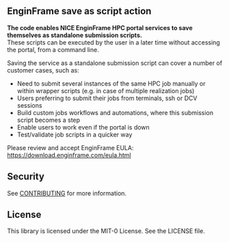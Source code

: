 ## EnginFrame save as script action

<b>The code enables NICE EnginFrame HPC portal services to save themselves as standalone submission scripts.</b><br/>
These scripts can be executed by the user in a later time without accessing the portal, from a command line.

Saving the service as a standalone submission script can cover a number of customer cases, such as:
- Need to submit several instances of the same HPC job manually or within wrapper scripts (e.g. in case of multiple realization jobs)
- Users preferring to submit their jobs from terminals, ssh or DCV sessions
- Build custom jobs workflows and automations, where this submission script becomes a step
- Enable users to work even if the portal is down
- Test/validate job scripts in a quicker way

Please review and accept EnginFrame EULA: https://download.enginframe.com/eula.html

## Security

See [CONTRIBUTING](CONTRIBUTING.md#security-issue-notifications) for more information.

## License

This library is licensed under the MIT-0 License. See the LICENSE file.

